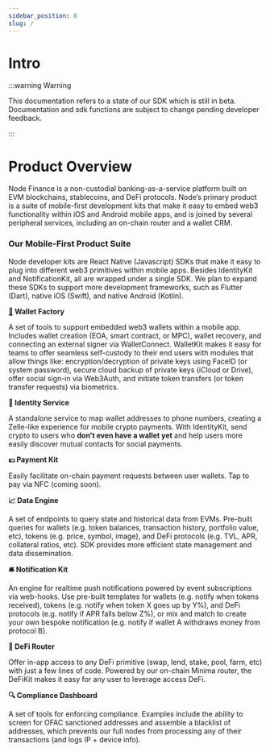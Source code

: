 ```yaml
---
sidebar_position: 0
slug: /
---
```


# Intro

:::warning Warning

This documentation refers to a state of our SDK which is still in beta. Documentation and sdk functions are subject to change pending developer feedback.

:::

# Product Overview

Node Finance is a non-custodial banking-as-a-service platform built on EVM blockchains, stablecoins, and DeFi protocols. Node’s primary product is a suite of mobile-first development kits that make it easy to embed web3 functionality within iOS and Android mobile apps, and is joined by several peripheral services, including an on-chain router and a wallet CRM.

### Our Mobile-First Product Suite

Node developer kits are React Native (Javascript) SDKs that make it easy to plug into different web3 primitives within mobile apps. Besides IdentityKit and NotificationKit, all are wrapped under a single SDK. We plan to expand these SDKs to support more development frameworks, such as Flutter (Dart), native iOS (Swift), and native Android (Kotlin).

**[👤](https://emojipedia.org/bust-in-silhouette/) Wallet Factory**

A set of tools to support embedded web3 wallets within a mobile app. Includes wallet creation (EOA, smart contract, or MPC), wallet recovery, and connecting an external signer via WalletConnect. WalletKit makes it easy for teams to offer seamless self-custody to their end users with modules that allow things like: encryption/decryption of private keys using FaceID (or system password), secure cloud backup of private keys (iCloud or Drive), offer social sign-in via Web3Auth, and initiate token transfers (or token transfer requests) via biometrics.

**📲 Identity Service**

A standalone service to map wallet addresses to phone numbers, creating a Zelle-like experience for mobile crypto payments. With IdentityKit, send crypto to users who **don’t even have a wallet yet** and help users more easily discover mutual contacts for social payments.

**💵 Payment Kit**

Easily facilitate on-chain payment requests between user wallets. Tap to pay via NFC (coming soon).

**📈 Data Engine**

A set of endpoints to query state and historical data from EVMs. Pre-built queries for wallets (e.g. token balances, transaction history, portfolio value, etc), tokens (e.g. price, symbol, image), and DeFi protocols (e.g. TVL, APR, collateral ratios, etc). SDK provides more efficient state management and data dissemination.

**🛎️ Notification Kit**

An engine for realtime push notifications powered by event subscriptions via web-hooks. Use pre-built templates for wallets (e.g. notify when tokens received), tokens (e.g. notify when token X goes up by Y%), and DeFi protocols (e.g. notify if APR falls below Z%), or mix and match to create your own bespoke notification (e.g. notify if wallet A withdraws money from protocol B).

**💱 DeFi Router**

Offer in-app access to any DeFi primitive (swap, lend, stake, pool, farm, etc) with just a few lines of code. Powered by our on-chain Minima router, the DeFiKit makes it easy for any user to leverage access DeFi.

**🔍 Compliance Dashboard**

A set of tools for enforcing compliance. Examples include the ability to screen for OFAC sanctioned addresses and assemble a blacklist of addresses, which prevents our full nodes from processing any of their transactions (and logs IP + device info).
